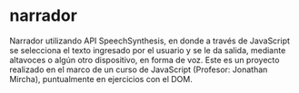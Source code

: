 # narrador
Narrador utilizando API SpeechSynthesis, en donde a través de JavaScript se selecciona el texto ingresado por el usuario y se le da salida, mediante altavoces o algún otro dispositivo, en forma de voz.
Este es un proyecto realizado en el marco de un curso de JavaScript (Profesor: Jonathan Mircha), puntualmente en ejercicios con el DOM.
